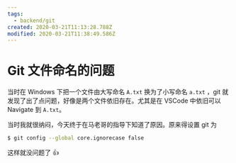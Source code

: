 ```yaml
---
tags:
  - backend/git
created: 2020-03-21T11:13:28.788Z
modified: 2020-03-21T11:38:49.586Z
---
```


# Git 文件命名的问题

当时在 Windows 下把一个文件由大写命名 `A.txt` 换为了小写命名 `a.txt` ，git 就发现了出了点问题，好像是两个文件依旧存在。尤其是在 VSCode 中依旧可以 Navigate 到 `A.txt`。

当时我就很纳闷，今天终于在马老哥的指导下知道了原因。原来得设置 git 为

```bash
$ git config --global core.ignorecase false
```

这样就没问题了 👍
